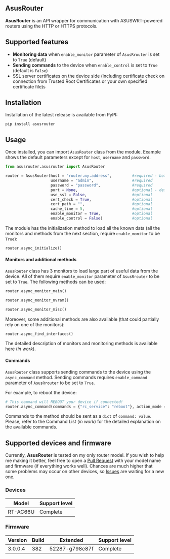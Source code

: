 ## AsusRouter

**AsusRouter** is an API wrapper for communication with ASUSWRT-powered routers using the HTTP or HTTPS protocols.


## Supported features

- **Monitoring data** when `enable_monitor` parameter of `AsusRrouter` is set to `True` (default)
- **Sending commands** to the device when `enable_control` is set to `True` (default is `False`)
- SSL server certificates on the device side (including certificate check on connection from Trusted Root Certificates or your own specified certificate file)s


## Installation

Installation of the latest release is available from PyPI:

```
pip install asusrouter
```


## Usage

Once installed, you can import `AsusRouter` class from the module. Example shows the default parameters except for `host`, `username` and `password`.

```python
from asusrouter.asusrouter import AsusRouter

router = AsusRouter(host = "router.my.address",         #required - both IP and URL supported
                    username = "admin",                 #required
                    password = "password",              #required
                    port = None,                        #optional - default port would be selected based on use_ssl parameter
                    use_ssl = False,                    #optional
                    cert_check = True,                  #optional
                    cert_path = "",                     #optional
                    cache_time = 5,                     #optional
                    enable_monitor = True,              #optional
                    enable_control = False)             #optional
```

The module has the initialization method to load all the known data (all the monitors and methods from the next section, require `enable_monitor` to be `True`):

```python
router.async_initialize()
```


#### Monitors and additional methods

`AsusRouter` class has 3 monitors to load large part of useful data from the device. All of them require `enable_monitor` parameter of `AsusRrouter` to be set to `True`. The following methods can be used:

```python
router.async_monitor_main()

router.async_monitor_nvram()

router.async_monitor_misc()
```

Moreover, some additional methods are also available (that could partially rely on one of the monitors):

```python
router.async_find_interfaces()
```

The detailed description of monitors and monitoring methods is available here (*in work*).


#### Commands

`AsusRouter` class supports sending commands to the device using the `async_command` method. Sending commands requires `enable_command` parameter of `AsusRrouter` to be set to `True`.

For example, to reboot the device:

```python
# This command will REBOOT your device if connected!
router.async_command(commands = {"rc_service": "reboot"}, action_mode = "apply")
```

Commands to the method should be sent as a `dict` of `command: value`. Please, refer to the Command List (*in work*) for the detailed explanation on the available commands.


## Supported devices and firmware

Currently, **AsusRouter** is tested on my only router model. If you wish to help me making it better, feel free to open a [Pull Request](https://github.com/Vaskivskyi/asusrouter/pulls) with your model name and firmware (if everything works well). Chances are much higher that some problems may occur on other devices, so [Issues](https://github.com/Vaskivskyi/asusrouter/issues) are waiting for a new one.


### Devices

|Model|Support level|
|---|---|
|RT-AC66U|Complete|


### Firmware

|Version|Build|Extended|Support level|
|-------|-----|--------|-------------|
|3.0.0.4|382|52287-g798e87f|Complete|

